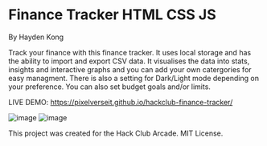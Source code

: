 # Finance Tracker HTML CSS JS
By Hayden Kong


Track your finance with this finance tracker. It uses local storage and has the ability to import and export CSV data. It visualises the data into stats, insights and interactive graphs and you can add your own catergories for easy managment. There is also a setting for Dark/Light mode depending on your preference. You can also set budget goals and/or limits.

LIVE DEMO: https://pixelverseit.github.io/hackclub-finance-tracker/ 

![image](https://github.com/user-attachments/assets/0b4498a4-7d31-4a2e-96fd-22bd327de890)
![image](https://github.com/user-attachments/assets/47466ec0-0c64-436d-94e2-d91085233aa8)



This project was created for the Hack Club Arcade. MIT License.
